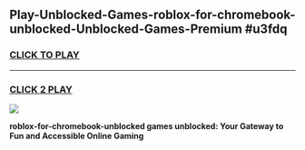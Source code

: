 
## Play-Unblocked-Games-roblox-for-chromebook-unblocked-Unblocked-Games-Premium #u3fdq
<h3>
<a href="https://premium.freeplayer.one?title=roblox-for-chromebook-unblocked&ref=12M">CLICK TO PLAY</a></h3>
<hr>

<h3>
<a href="https://premium.freeplayer.one?title=roblox-for-chromebook-unblocked&ref=12M">CLICK 2 PLAY</a>
  
</h3>

<a href="https://premium.freeplayer.one?title=roblox-for-chromebook-unblocked&ref=12M"><img src="https://clearcache.store/games.png"></a>


**roblox-for-chromebook-unblocked games unblocked: Your Gateway to Fun and Accessible Online Gaming**
